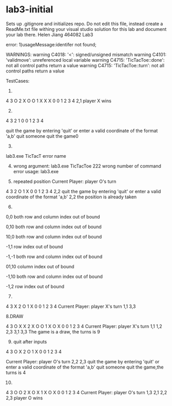 # lab3-initial
Sets up .gitignore and initializes repo. Do not edit this file, instead create a ReadMe.txt file withing your visual studio solution for this lab and document your lab there.
Helen Jiang 464082
Lab3

error:
1)usageMessage:identifer not found;


WARNINGS:
 warning C4018:  '<': signed/unsigned mismatch
 warning C4101:  'validmove': unreferenced local variable
 warning C4715:  'TicTacToe::done': not all control paths return a value
 warning C4715:  'TicTacToe::turn': not all control paths return a value

 TestCases:


 1. 
4
3       O
2   X O O
1   X X X
0
  0 1 2 3 4
2,1
player X wins

2. 

4
3
2
1
0
  0 1 2 3 4

quit the game by entering 'quit' or enter a valid coordinate of the format 'a,b'
quit
someone quit the game0

3. 
lab3.exe TicTacT
error name

4. wrong argument:
lab3.exe TicTacToe 222
wrong number of command
error<numofcommand>
usage: lab3.exe<TicTacToe>


5. repeated position
Current Player: player O's turn

4
3
2     O
1   X
0
  0 1 2 3 4
2,2
quit the game by entering 'quit' or enter a valid coordinate of the format 'a,b'
2,2
the position is already taken

6.
0,0
both row and column index out of bound

0,10
both row and column index out of bound

10,0
both row and column index out of bound

-1,1
row index out of bound

-1,-1
both row and column index out of bound

01,10
column index out of bound

-1,10
both row and column index out of bound

-1,2
row index out of bound

7.
4
3       X
2     O
1   X
0
  0 1 2 3 4
Current Player: player X's turn
1,1
3,3


8.DRAW

4
3   O X X
2   X O O
1   X O X
0
  0 1 2 3 4
Current Player: player X's turn
1,1
1,2
2,3
3,1
3,3
The game is a draw, the turns is 9


9. quit after inputs

4
3     O X
2     O
1   X
0
  0 1 2 3 4

Current Player: player O's turn
2,2
2,3
quit the game by entering 'quit' or enter a valid coordinate of the format 'a,b'
quit
someone quit the game,the turns is 4

10.

4
3   O O
2   X O X
1   X O X
0
  0 1 2 3 4
Current Player: player O's turn
1,3
2,1
2,2
2,3
player O wins


